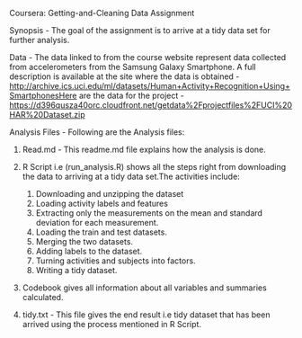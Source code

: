 Coursera: Getting-and-Cleaning Data Assignment

Synopsis - The goal of the assignment is to arrive at a tidy data set for further analysis.

Data - The data linked to from the course website represent data collected from accelerometers from the Samsung Galaxy Smartphone.
A full description is available at the site where the data is obtained - http://archive.ics.uci.edu/ml/datasets/Human+Activity+Recognition+Using+SmartphonesHere are the data for the project - https://d396qusza40orc.cloudfront.net/getdata%2Fprojectfiles%2FUCI%20HAR%20Dataset.zip

Analysis Files - Following are the Analysis files:

1) Read.md - This readme.md file explains how the analysis is done.
2) R Script i.e (run_analysis.R) shows all the steps right from downloading the data to arriving at a tidy data set.The activities include:
   1. Downloading and unzipping the dataset
   2. Loading activity labels and features
   3. Extracting only the measurements on the mean and standard deviation for each measurement.
   4. Loading the train and test datasets.
   5. Merging the two datasets.
   6. Adding labels to the dataset.
   7. Turning activities and subjects into factors.
   8. Writing a tidy dataset.

3) Codebook gives all information about all variables and summaries calculated.
4) tidy.txt - This file gives the end result i.e tidy dataset that has been arrived using the process mentioned in R Script.
